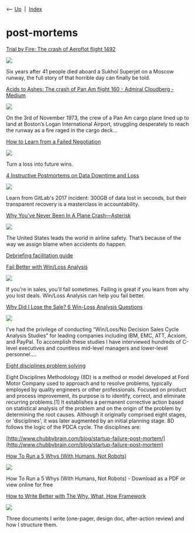 <div class="nav">

⟵ [Up](index.html)  \|  [Index](index.html)

</div>

# post-mortems

<div class="cards">

<div class="card">

<div class="card-title">

[Trial by Fire: The crash of Aeroflot flight
1492](https://admiralcloudberg.medium.com/trial-by-fire-the-crash-of-aeroflot-flight-1492-ee61cebcf6ec)

</div>

<div class="card-image">

[![](https://miro.medium.com/v2/da:true/resize:fit:862/0*pkKwCWi_JQkpRJCC)](https://admiralcloudberg.medium.com/trial-by-fire-the-crash-of-aeroflot-flight-1492-ee61cebcf6ec)

</div>

Six years after 41 people died aboard a Sukhoi Superjet on a Moscow
runway, the full story of that horrible day can finally be told.

</div>

<div class="card">

<div class="card-title">

[Acids to Ashes: The crash of Pan Am flight 160 - Admiral Cloudberg -
Medium](https://admiralcloudberg.medium.com/acids-to-ashes-the-crash-of-pan-am-flight-160-bed699b6b8b2)

</div>

<div class="card-image">

[![](https://miro.medium.com/v2/resize:fit:1200/0*ZJrkK_Nx1zzjKf9K.jpg)](https://admiralcloudberg.medium.com/acids-to-ashes-the-crash-of-pan-am-flight-160-bed699b6b8b2)

</div>

On the 3rd of November 1973, the crew of a Pan Am cargo plane lined up
to land at Boston’s Logan International Airport, struggling desperately
to reach the runway as a fire raged in the cargo deck…

</div>

<div class="card">

<div class="card-title">

[How to Learn from a Failed
Negotiation](https://hbr.org/2025/03/how-to-learn-from-a-failed-negotiation)

</div>

<div class="card-image">

[![](https://hbr.org/resources/images/article_assets/2025/03/Mar25_11_2174150682.jpg)](https://hbr.org/2025/03/how-to-learn-from-a-failed-negotiation)

</div>

Turn a loss into future wins.

</div>

<div class="card">

<div class="card-title">

[4 Instructive Postmortems on Data Downtime and
Loss](https://thehackernews.com/2024/03/4-instructive-postmortems-on-data.html)

</div>

<div class="card-image">

[![](https://blogger.googleusercontent.com/img/b/R29vZ2xl/AVvXsEhA47baWNHDSOYxDHAZUAklnZMz4VivNtBlZLq9LXKvwQ0ijBH-xGBlpNh5sjaBfU-SnhWPzz_LhyRVq8FqXqPpXTaNyxX7dkNBgkQ78IHp38gRz16FTey2T5V7o3vjOs1szRp-eGFH1a9o8-l1cZgwWfDas6q2Ek4wh4T3CDmK8gbTGP8Js5eXha_0j3k/s728-rw-e365/rw.jpg)](https://thehackernews.com/2024/03/4-instructive-postmortems-on-data.html)

</div>

Learn from GitLab's 2017 incident: 300GB of data lost in seconds, but
their transparent recovery is a masterclass in accountability.

</div>

<div class="card">

<div class="card-title">

[Why You’ve Never Been In A Plane
Crash—Asterisk](https://asteriskmag.com/issues/05/why-you-ve-never-been-in-a-plane-crash)

</div>

<div class="card-image">

[![](https://asteriskmag.com/media/pages/issues/05/why-you-ve-never-been-in-a-plane-crash/7c5258c59a-1705939485/120623_am_05_opener_mm_web-1200x630-crop.png)](https://asteriskmag.com/issues/05/why-you-ve-never-been-in-a-plane-crash)

</div>

The United States leads the world in airline safety. That’s because of
the way we assign blame when accidents do happen.

</div>

<div class="card">

<div class="card-title">

[Debriefing facilitation
guide](https://extfiles.etsy.com/DebriefingFacilitationGuide.pdf)

</div>

</div>

<div class="card">

<div class="card-title">

[Fail Better with Win/Loss
Analysis](http://www.insightsquared.com/2012/11/fail-better-with-winloss-analysis)

</div>

<div class="card-image">

[![](https://www.insightsquared.com/wp-content/uploads/2021/02/is-featured-image.png)](http://www.insightsquared.com/2012/11/fail-better-with-winloss-analysis)

</div>

If you're in sales, you'll fail sometimes. Failing is great if you learn
from why you lost deals. Win/Loss Analysis can help you fail better.

</div>

<div class="card">

<div class="card-title">

[Why Did I Lose the Sale? 6 Win-Loss Analysis
Questions](http://heavyhittersales.typepad.com/heavy_hitter_sales_sales_/2012/03/why-did-i-lose-the-sale-6-win-loss-analysis-questions.html)

</div>

<div class="card-image">

[![](https://heavyhittersales.typepad.com/.a/6a00d83451e7a469e20168e91acc2e970c-600wi)](http://heavyhittersales.typepad.com/heavy_hitter_sales_sales_/2012/03/why-did-i-lose-the-sale-6-win-loss-analysis-questions.html)

</div>

I’ve had the privilege of conducting “Win/Loss/No Decision Sales Cycle
Analysis Studies” for leading companies including IBM, EMC, ATT, Acxiom,
and PayPal. To accomplish these studies I have interviewed hundreds of
C-level executives and countless mid-level managers and lower-level
personnel....

</div>

<div class="card">

<div class="card-title">

[Eight disciplines problem
solving](https://en.wikipedia.org/wiki/Eight_Disciplines_Problem_Solving)

</div>

Eight Disciplines Methodology (8D) is a method or model developed at
Ford Motor Company used to approach and to resolve problems, typically
employed by quality engineers or other professionals. Focused on product
and process improvement, its purpose is to identify, correct, and
eliminate recurring problems.\[1\] It establishes a permanent corrective
action based on statistical analysis of the problem and on the origin of
the problem by determining the root causes. Although it originally
comprised eight stages, or 'disciplines', it was later augmented by an
initial planning stage. 8D follows the logic of the PDCA cycle. The
disciplines are:

</div>

<div class="card">

<div class="card-title">

[http://www.chubbybrain.com/blog/startup-failure-post-mortem/](http://www.chubbybrain.com/blog/startup-failure-post-mortem)

</div>

</div>

<div class="card">

<div class="card-title">

[How To Run a 5 Whys (With Humans, Not
Robots)](https://www.slideshare.net/danmil30/how-to-run-a-5-whys-with-humans-not-robots)

</div>

<div class="card-image">

[![](https://cdn.slidesharecdn.com/ss_thumbnails/leanstartup5whyshumans-121203175503-phpapp01-thumbnail.jpg?width=640&height=640&fit=bounds)](https://www.slideshare.net/danmil30/how-to-run-a-5-whys-with-humans-not-robots)

</div>

How To Run a 5 Whys (With Humans, Not Robots) - Download as a PDF or
view online for free

</div>

<div class="card">

<div class="card-title">

[How to Write Better with The Why, What, How
Framework](https://eugeneyan.com/writing/writing-docs-why-what-how)

</div>

<div class="card-image">

[![](https://eugeneyan.com/assets/og_image/writing-docs.jpg)](https://eugeneyan.com/writing/writing-docs-why-what-how)

</div>

Three documents I write (one-pager, design doc, after-action review) and
how I structure them.

</div>

</div>
